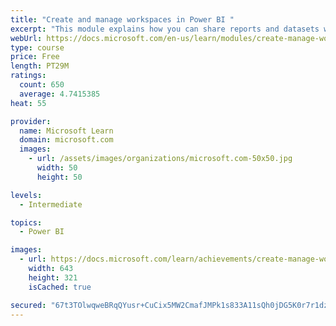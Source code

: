 ```yaml
---
title: "Create and manage workspaces in Power BI "
excerpt: "This module explains how you can share reports and datasets with your users and how to create a deployment strategy that makes sense for you and your organization. Furthermore, you will learn about data lineage in Microsoft Power BI."
webUrl: https://docs.microsoft.com/en-us/learn/modules/create-manage-workspaces-power-bi/
type: course
price: Free
length: PT29M
ratings:
  count: 650
  average: 4.7415385
heat: 55

provider:
  name: Microsoft Learn
  domain: microsoft.com
  images:
    - url: /assets/images/organizations/microsoft.com-50x50.jpg
      width: 50
      height: 50

levels:
  - Intermediate

topics:
  - Power BI

images:
  - url: https://docs.microsoft.com/learn/achievements/create-manage-workspaces-power-bi-social.png
    width: 643
    height: 321
    isCached: true

secured: "67t3TOlwqweBRqQYusr+CuCix5MW2CmafJMPk1s833A11sQh0jDG5K0r7r1dzFsLwJ+Cd9pySNiFjPGf7ctKi0CTK/xR9dWJBJo3G9gqilm2SIhN1gvVbwP9+ly2AMO/KZQte8dz8MxDJ8n34dQKR4qrK9KgkelE+rBlakqpNp26r5N3xH0/uXEy71PE9QwlgJJvNvp+1qkZMmcuY5665d455mgy/MdLfdVUaGYSXO2Y9Qla/nfIiJ05bCXjYv3nhZQabl0EEKWcp0/EqTOXZj6oVv58DcmxwaMDG+YmavKIjPbBsPfFmMgcSP5a9UR57Occh8zneKgTkOnXog4sO2jsYD/iugnFlllT+q4/0mZXKdwXiaeLebavTl0YAnVLRpfRjzfxiyu6YmUaWdbOa1Gpx5VzGHoWlEx9ol6wlxs=;y2imVsVYgHkyc4W9uP4Mdw=="
---
```


